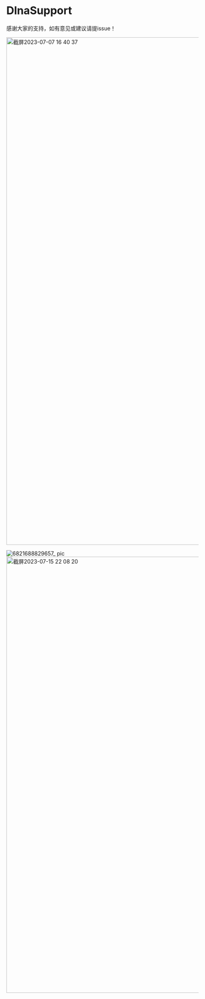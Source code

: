# DlnaSupport
感谢大家的支持，如有意见或建议请提issue！

<img width="1330" alt="截屏2023-07-07 16 40 37" src="https://github.com/Nododo/DlnaSupport/assets/10458305/49c7680f-3e89-44ac-8faa-0e7b324af61a">

![6821688829657_ pic](https://github.com/Nododo/DlnaSupport/assets/10458305/898cc6ad-605a-4740-b042-0d10a0af6db6)
<img width="1143" alt="截屏2023-07-15 22 08 20" src="https://github.com/Nododo/DlnaSupport/assets/10458305/39f4a081-2922-454b-8449-d4da7ed1e9ce">

